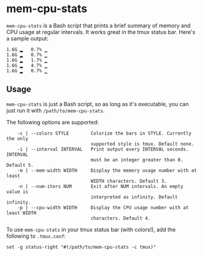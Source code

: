 # mem-cpu-stats

`mem-cpu-stats` is a Bash script that prints a brief summary of memory and CPU usage at regular intervals. It works great in the tmux status bar. Here's a sample output:

```
1.6G ▂   0.7% ▁
1.6G ▂   0.7% ▁
1.6G ▂   1.7% ▁
1.6G ▂   4.7% ▁
1.6G ▂   0.7% ▁
```

## Usage

`mem-cpu-stats` is just a Bash script, so as long as it's executable, you can just run it with `/path/to/mem-cpu-stats`.

The following options are supported:

```
    -c | --colors STYLE        Colorize the bars in STYLE. Currently the only
                               supported style is tmux. Default none.
    -i | --interval INTERVAL   Print output every INTERVAL seconds. INTERVAL
                               must be an integer greater than 0. Default 5.
    -m | --mem-width WIDTH     Display the memory usage number with at least
                               WIDTH characters. Default 3.
    -n | --num-iters NUM       Exit after NUM intervals. An empty value is
                               interpreted as infinity. Default infinity.
    -p | --cpu-width WIDTH     Display the CPU usage number with at least WIDTH
                               characters. Default 4.
```

To use `mem-cpu-stats` in your tmux status bar (with colors!), add the following to `.tmux.conf`:

```
set -g status-right "#(/path/to/mem-cpu-stats -c tmux)"
```
